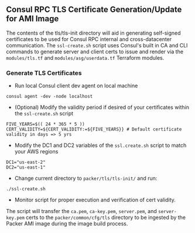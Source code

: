 ## Consul RPC TLS Certificate Generation/Update for AMI Image

The contents of the tls/tls-init directory will aid in generating self-signed certificates
to be used for Consul RPC internal and cross-datacenter communication. The `ssl-create.sh`
script uses Consul's built in CA and CLI commands to generate server and client certs to 
issue and render via the `modules/tls.tf` and `modules/asg/userdata.tf` Terraform modules.

### Generate TLS Certificates

* Run local Consul client dev agent on local machine

```shell-interactive
consul agent -dev -node localhost
```

* (Optional) Modify the validity period if desired of your certificates within the `ssl-create.sh` script

```shell-interactive
FIVE_YEARS=$(( 24 * 365 * 5 ))
CERT_VALIDITY=${CERT_VALIDITY:=${FIVE_YEARS}} # Default certificate validity in days => 5 yrs
```

* Modify the DC1 and DC2 variables of the `ssl.create.sh` script to match your AWS regions

```shell-interactive
DC1="us-east-2"
DC2="us-east-1"
```

* Change current directory to `packer/tls/tls-init/` and run:

```shell-interactive
./ssl-create.sh
```

* Monitor script for proper execution and verification of cert validity.

The script will transfer the `ca.pem`, `ca-key.pem`, `server.pem`, and `server-key.pem` certs
to the `packer/common/cfg/tls` directory to be ingested by the Packer AMI image during the image
build process.